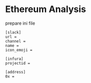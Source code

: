 # Ethereum Analysis

prepare ini file
```
[slack]
url = 
channel = 
name = 
icon_emoji = 

[infura]
projectid = 

[address]
0x = 
```
